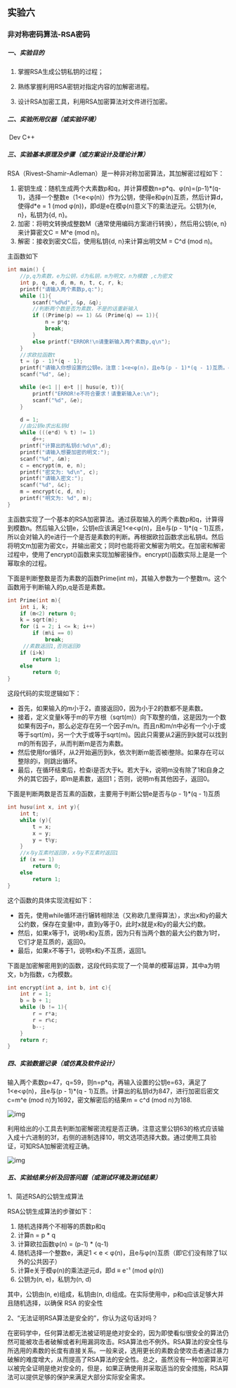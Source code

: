 ## 实验六

### 非对称密码算法-RSA密码

##### 一、实验目的

1. 掌握RSA生成公钥私钥的过程；

2. 熟练掌握利用RSA密钥对指定内容的加解密进程。
3. 设计RSA加密工具，利用RSA加密算法对文件进行加密。

##### 二、实验所用仪器（或实验环境）

​	Dev C++

##### 三、实验基本原理及步骤（或方案设计及理论计算）

RSA（Rivest–Shamir–Adleman）是一种非对称加密算法，其加解密过程如下：

1. 密钥生成：随机生成两个大素数p和q，并计算模数n=p\*q、φ(n)=(p-1)\*(q-1)，选择一个整数e（1<e<φ(n)）作为公钥，使得e和φ(n)互质，然后计算d，使得d*e = 1 (mod φ(n))，即d是e在模φ(n)意义下的乘法逆元。公钥为{e, n}，私钥为{d, n}。
2. 加密：将明文转换成整数M（通常使用编码方案进行转换），然后用公钥{e, n}来计算密文C = M^e (mod n)。
3. 解密：接收到密文C后，使用私钥{d, n}来计算出明文M = C^d (mod n)。

主函数如下

```c++
int main() {
	//p,q为素数，e为公钥，d为私钥，m为明文，n为模数 ,c为密文 
	int p, q, e, d, m, n, t, c, r, k;
	printf("请输入两个素数p,q:");
	while (1){
		scanf("%d%d", &p, &q);
		//判断两个数是否为素数，不是的话重新输入
		if ((Prime(p) == 1) && (Prime(q) == 1)){  
			n = p*q;
			break;
		}
		else printf("ERROR!\n请重新输入两个素数p,q\n");
	}
	//求欧拉函数t
	t = (p - 1)*(q - 1);      
	printf("请输入你想设置的公钥e，注意：1<e<φ(n)，且e与(p - 1)*(q - 1)互质。e:");
	scanf("%d", &e);

	while (e<1 || e>t || husu(e, t)){
		printf("ERROR!e不符合要求！请重新输入e:\n");
		scanf("%d", &e);
	}

	d = 1;
	//由公钥e求出私钥d
	while (((e*d) % t) != 1)   
		d++;     
	printf("计算出的私钥d:%d\n",d);
	printf("请输入想要加密的明文:");
	scanf("%d", &m);
	c = encrypt(m, e, n);
	printf("密文为: %d\n", c);
	printf("请输入密文:");
	scanf("%d", &c);
	m = encrypt(c, d, n);
	printf("明文为: %d", m);
}
```

主函数实现了一个基本的RSA加密算法。通过获取输入的两个素数p和q，计算得到模数n。然后输入公钥e，公钥e应该满足1<e<φ(n)，且e与(p - 1)*(q - 1)互质，所以会对输入的e进行一个是否是素数的判断。再根据欧拉函数求出私钥d。然后将明文m加密为密文c，并输出密文；同时也能将密文解密为明文。在加密和解密过程中，使用了encrypt()函数来实现加解密操作。encrypt()函数实际上是是一个幂取余的过程。

下面是判断整数是否为素数的函数Prime(int m)，其输入参数为一个整数m。这个函数用于判断输入的p,q是否是素数。

```c++
int Prime(int m){    
	int i, k;
	if (m<2) return 0;
	k = sqrt(m);
	for (i = 2; i <= k; i++)
		if (m%i == 0)
			break;
	 //素数返回1,否则返回0
	if (i>k)   
		return 1;                  
	else
		return 0;                    
}
```

这段代码的实现逻辑如下：

- 首先，如果输入的m小于2，直接返回0，因为小于2的数都不是素数。
- 接着，定义变量k等于m的平方根（sqrt(m)）向下取整的值，这是因为一个数如果有因子n，那么必定存在另一个因子m/n。而且n和m/n中必有一个小于或等于sqrt(m)，另一个大于或等于sqrt(m)。因此只需要从2遍历到k就可以找到m的所有因子，从而判断m是否为素数。
- 然后使用for循环，从2开始遍历到k，依次判断m能否被i整除。如果存在可以整除的i，则跳出循环。
- 最后，在循环结束后，检查i是否大于k。若大于k，说明m没有除了1和自身之外的其它因子，即m是素数，返回1；否则，说明m有其他因子，返回0。

下面是判断两数是否互素的函数，主要用于判断公钥e是否与(p - 1)*(q - 1)互质

```c++
int husu(int x, int y){   
	int t;
	while (y){
		t = x;
		x = y;
		y = t%y;
	}
	//x与y互素时返回0，x与y不互素时返回1  
	if (x == 1) 
		return 0;           
	else  
		return 1;   
}
```

这个函数的具体实现流程如下：

- 首先，使用while循环进行辗转相除法（又称欧几里得算法），求出x和y的最大公约数，保存在变量t中，直到y等于0，此时x就是x和y的最大公约数。
- 然后，如果x等于1，说明x和y互质，因为只有当两个数的最大公约数为1时，它们才是互质的，返回0。
- 最后，如果x不等于1，说明x和y不互质，返回1。

下面是加密解密用到的函数，这段代码实现了一个简单的模幂运算，其中a为明文，b为指数，c为模数。

```c++
int encrypt(int a, int b, int c){
	int r = 1;
	b = b + 1;
	while (b != 1){
		r = r*a;
		r = r%c;
		b--;
	}
	return r;
}
```

##### 四、实验数据记录（或仿真及软件设计）

输入两个素数p=47，q=59，则n=p\*q，再输入设置的公钥e=63，满足了1<e<φ(n)，且e与(p - 1)*(q - 1)互质。计算出的私钥d为847，进行加密后密文c=m^e (mod n)为1692，密文解密后的结果m = c^d (mod n)为188.

![img](https://github.com/AlanAluuu/cryptographyPro/blob/main/screenshots/6.1.png)

利用给出的小工具去判断加密解密流程是否正确，注意这里公钥63的格式应该输入成十六进制的3f，右侧的进制选择10，明文选项选择大数。通过使用工具验证，可知RSA加解密流程正确。

![img](https://github.com/AlanAluuu/cryptographyPro/blob/main/screenshots/6.2.png)

##### 五、实验结果分析及回答问题（或测试环境及测试结果）

1、简述RSA的公钥生成算法

RSA公钥生成算法的步骤如下：

1. 随机选择两个不相等的质数p和q
2. 计算n = p * q
3. 计算欧拉函数φ(n) = (p-1) * (q-1)
4. 随机选择一个整数e，满足1 < e < φ(n)，且e与φ(n)互质（即它们没有除了1以外的公共因子）
5. 计算e关于模φ(n)的乘法逆元d，即d ≡ e⁻¹ (mod φ(n))
6. 公钥为(n, e)，私钥为(n, d)

其中，公钥由(n, e)组成，私钥由(n, d)组成。在实际使用中，p和q应该足够大并且随机选择，以确保 RSA 的安全性

2、“无法证明RSA算法是安全的”，你认为这句话对吗？

在密码学中，任何算法都无法被证明是绝对安全的，因为即使看似很安全的算法仍然可能被攻击者破解或者利用漏洞攻击。RSA算法也不例外。RSA算法的安全性与所选用的素数的长度有直接关系。一般来说，选用更长的素数会使攻击者通过暴力破解的难度增大，从而提高了RSA算法的安全性。总之，虽然没有一种加密算法可以被完全证明是绝对安全的，但是，如果正确使用并采取适当的安全措施，RSA算法可以提供足够的保护来满足大部分实际安全需求。





